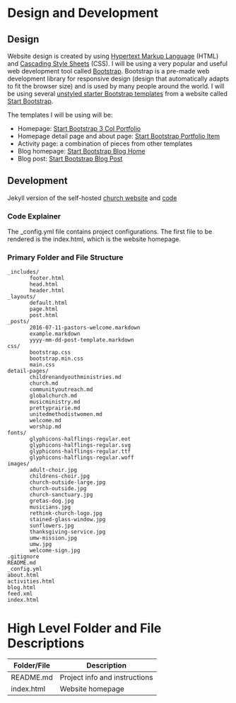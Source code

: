 # Design and Development

## Design

Website design is created by using [Hypertext Markup Language](https://en.wikipedia.org/wiki/HTML) (HTML) and [Cascading Style Sheets](https://en.wikipedia.org/wiki/Cascading_Style_Sheets) (CSS). I will be using a very popular and useful web development tool called [Bootstrap](http://getbootstrap.com). Bootstrap is a pre-made web development library for responsive design (design that automatically adapts to fit the browser size) and is used by many people around the world. I will be using several [unstyled starter Bootstrap templates](http://startbootstrap.com/template-categories/unstyled) from a website called [Start Bootstrap](http://startbootstrap.com). 

The templates I will be using will be: 
* Homepage: [Start Bootstrap 3 Col Portfolio](http://startbootstrap.com/template-overviews/3-col-portfolio)
* Homepage detail page and about page: [Start Bootstrap Portfolio Item](http://startbootstrap.com/template-overviews/portfolio-item)
* Activity page: a combination of pieces from other templates
* Blog homepage: [Start Bootstrap Blog Home](http://startbootstrap.com/template-overviews/blog-home)
* Blog post: [Start Bootstrap Blog Post](http://startbootstrap.com/template-overviews/blog-post)

## Development

Jekyll version of the self-hosted [church website](https://katherinemichel.github.io/self-hosted-church-website-jekyll) and [code](https://github.com/KatherineMichel/self-hosted-church-website-jekyll/tree/gh-pages)<br>

### Code Explainer

The _config.yml file contains project configurations. The first file to be rendered is the index.html, which is the website homepage. 

### Primary Folder and File Structure

    _includes/
           footer.html
           head.html
           header.html
    _layouts/
           default.html
           page.html
           post.html
    _posts/
           2016-07-11-pastors-welcome.markdown
           example.markdown
           yyyy-mm-dd-post-template.markdown
    css/
           bootstrap.css
           bootstrap.min.css
           main.css
    detail-pages/
           childrenandyouthministries.md
           church.md
           communityoutreach.md
           globalchurch.md
           musicministry.md
           prettyprairie.md
           unitedmethodistwomen.md
           welcome.md
           worship.md
    fonts/   
           glyphicons-halflings-regular.eot
           glyphicons-halflings-regular.svg
           glyphicons-halflings-regular.ttf
           glyphicons-halflings-regular.woff
    images/
           adult-choir.jpg
           childrens-choir.jpg
           church-outside-large.jpg
           church-outside.jpg
           church-sanctuary.jpg
           gretas-dog.jpg
           musicians.jpg
           rethink-church-logo.jpg
           stained-glass-window.jpg
           sunflowers.jpg
           thanksgiving-service.jpg
           umw-mission.jpg
           umw.jpg
           welcome-sign.jpg
    .gitignore
    README.md
    _config.yml
    about.html
    activities.html
    blog.html
    feed.xml
    index.html

# High Level Folder and File Descriptions

| Folder/File                     | Description                                                           |
| ------------------------------- | --------------------------------------------------------------------- |
| README.md                       | Project info and instructions                                         |
| index.html                      | Website homepage                                                      |



